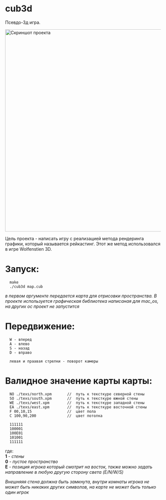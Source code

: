 # cub3d
Псевдо-3д игра.

<img width="653" alt="Скриншот проекта" src="https://user-images.githubusercontent.com/83167358/161732764-ba537634-f68a-4f45-9cdc-9d4510f38f54.png">


Цель проекта - написать игру с реализацией метода рендеринга графики, который называется рейкастинг. Этот же метод использовался в игре Wolfenstien 3D.


# Запуск:
```
  make
  ./cub3d map.cub
```
*в первом аргументе передается карта для отрисовки пространства. В проекте используется графическая библиотека написаная для mac_os, на других ос проект не запустится*

# Передвижение:
```
  W - вперед
  A - влево
  S - назад
  D - вправо

  левая и праавая стрелки - поворот камеры
```

# Валидное значение карты карты:
```
  NO ./texs/north.xpm       //  путь к тексткуре северной стены
  SO ./texs/south.xpm       //  путь к тексткуре южной стены
  WE ./texs/west.xpm        //  путь к тексткуре западной стены
  EA ./texs/east.xpm        //  путь к тексткуре восточной стены
  F 00,10,15                //  цвет пола
  C 100,90,200              //  цвет потолка
```
```
  111111
  100001
  100E01
  101001
  111111
```
где:</br>
**1** - *стены*</br>
**0** - *пустое пространство*</br>
**E** - *позиция игрока который смотрит на восток, также можно задать направление в любую другую cторону света (E/N/W/S)*</br>

*Внешняяя стена должна быть замкнута, внутри комнаты игрока не может быть никаких других символов, на карте не может быть только один игрок*
